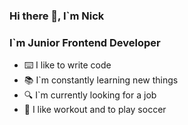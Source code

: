 ### Hi there 👋, I`m Nick

### I`m Junior Frontend Developer

- ⌨️ I like to write code
- 📚 I`m constantly learning new things
- 🔍 I`m currently looking for a job 
- 🏅 I like workout and to play soccer



<!--
**NickGrinkov/NickGrinkov** is a ✨ _special_ ✨ repository because its `README.md` (this file) appears on your GitHub profile.

Here are some ideas to get you started:

- 🔭 I’m currently working on ...
- 🌱 I’m currently learning ...
- 👯 I’m looking to collaborate on ...
- 🤔 I’m looking for help with ...
- 💬 Ask me about ...
- 📫 How to reach me: ...
- 😄 Pronouns: ...
- ⚡ Fun fact: ...
-->
